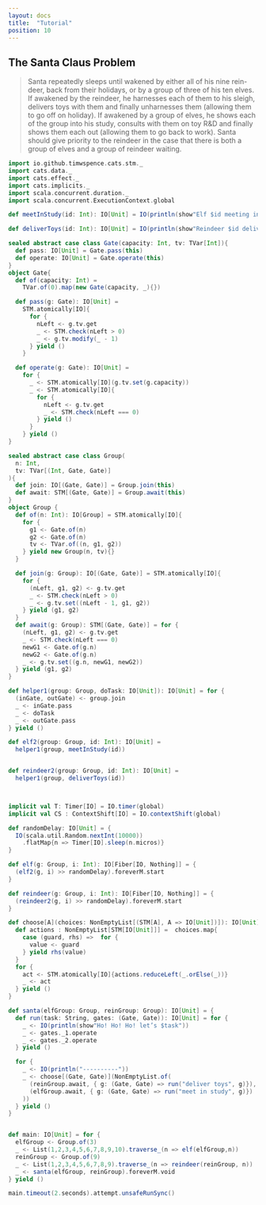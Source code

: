 ```yaml
---
layout: docs
title:  "Tutorial"
position: 10
---
```


<nav role="navigation" id="toc"></nav>

## The Santa Claus Problem

> Santa repeatedly sleeps until wakened by either all of his nine rein-deer, back from their holidays, or by a group of three of his ten elves. If awakened by the reindeer, he harnesses each of them to his sleigh, delivers toys with them and finally unharnesses them (allowing them to go off on holiday). If awakened by a group of elves, he shows each of the group into his study, consults with them on toy R&D and finally shows them each out (allowing them to go back to work). Santa should give priority to the reindeer in the case that there is both a group of elves and a group of reindeer waiting.

```scala mdoc
import io.github.timwspence.cats.stm._
import cats.data._
import cats.effect._
import cats.implicits._
import scala.concurrent.duration._
import scala.concurrent.ExecutionContext.global

def meetInStudy(id: Int): IO[Unit] = IO(println(show"Elf $id meeting in the study"))

def deliverToys(id: Int): IO[Unit] = IO(println(show"Reindeer $id delivering toys"))

sealed abstract case class Gate(capacity: Int, tv: TVar[Int]){
  def pass: IO[Unit] = Gate.pass(this)
  def operate: IO[Unit] = Gate.operate(this)
}
object Gate{
  def of(capacity: Int) =
    TVar.of(0).map(new Gate(capacity, _){})

  def pass(g: Gate): IO[Unit] =
    STM.atomically[IO]{
      for {
        nLeft <- g.tv.get
        _ <- STM.check(nLeft > 0)
        _ <- g.tv.modify(_ - 1)
      } yield ()
    }

  def operate(g: Gate): IO[Unit] =
    for {
      _ <- STM.atomically[IO](g.tv.set(g.capacity))
      _ <- STM.atomically[IO]{
        for {
          nLeft <- g.tv.get
          _ <- STM.check(nLeft === 0)
        } yield ()
      }
    } yield ()
}

sealed abstract case class Group(
  n: Int,
  tv: TVar[(Int, Gate, Gate)]
){
  def join: IO[(Gate, Gate)] = Group.join(this)
  def await: STM[(Gate, Gate)] = Group.await(this)
}
object Group {
  def of(n: Int): IO[Group] = STM.atomically[IO]{
    for {
      g1 <- Gate.of(n)
      g2 <- Gate.of(n)
      tv <- TVar.of((n, g1, g2))
    } yield new Group(n, tv){}
  }

  def join(g: Group): IO[(Gate, Gate)] = STM.atomically[IO]{
    for {
      (nLeft, g1, g2) <- g.tv.get
      _ <- STM.check(nLeft > 0)
      _ <- g.tv.set((nLeft - 1, g1, g2))
    } yield (g1, g2)
  }
  def await(g: Group): STM[(Gate, Gate)] = for {
    (nLeft, g1, g2) <- g.tv.get
    _ <- STM.check(nLeft === 0)
    newG1 <- Gate.of(g.n)
    newG2 <- Gate.of(g.n)
    _ <- g.tv.set((g.n, newG1, newG2))
  } yield (g1, g2)
}

def helper1(group: Group, doTask: IO[Unit]): IO[Unit] = for {
  (inGate, outGate) <- group.join
  _ <- inGate.pass
  _ <- doTask
  _ <- outGate.pass
} yield ()

def elf2(group: Group, id: Int): IO[Unit] =
  helper1(group, meetInStudy(id))


def reindeer2(group: Group, id: Int): IO[Unit] =
  helper1(group, deliverToys(id))



implicit val T: Timer[IO] = IO.timer(global)
implicit val CS : ContextShift[IO] = IO.contextShift(global)

def randomDelay: IO[Unit] = {
  IO(scala.util.Random.nextInt(10000))
    .flatMap{n => Timer[IO].sleep(n.micros)}
}

def elf(g: Group, i: Int): IO[Fiber[IO, Nothing]] = {
  (elf2(g, i) >> randomDelay).foreverM.start
}

def reindeer(g: Group, i: Int): IO[Fiber[IO, Nothing]] = {
  (reindeer2(g, i) >> randomDelay).foreverM.start
}

def choose[A](choices: NonEmptyList[(STM[A], A => IO[Unit])]): IO[Unit] = {
  def actions : NonEmptyList[STM[IO[Unit]]] =  choices.map{
    case (guard, rhs) =>  for {
      value <- guard
    } yield rhs(value)
  }
  for {
    act <- STM.atomically[IO]{actions.reduceLeft(_.orElse(_))}
    _ <- act
  } yield ()
}

def santa(elfGroup: Group, reinGroup: Group): IO[Unit] = {
  def run(task: String, gates: (Gate, Gate)): IO[Unit] = for {
    _ <- IO(println(show"Ho! Ho! Ho! let’s $task"))
    _ <- gates._1.operate
    _ <- gates._2.operate
  } yield ()

  for {
    _ <- IO(println("----------"))
    _ <- choose[(Gate, Gate)](NonEmptyList.of(
      (reinGroup.await, { g: (Gate, Gate) => run("deliver toys", g)}),
      (elfGroup.await, { g: (Gate, Gate) => run("meet in study", g)})
    ))
  } yield ()
}


def main: IO[Unit] = for {
  elfGroup <- Group.of(3)
  _ <- List(1,2,3,4,5,6,7,8,9,10).traverse_(n => elf(elfGroup,n))
  reinGroup <- Group.of(9)
  _ <- List(1,2,3,4,5,6,7,8,9).traverse_(n => reindeer(reinGroup, n))
  _ <- santa(elfGroup, reinGroup).foreverM.void
} yield ()

main.timeout(2.seconds).attempt.unsafeRunSync()
```
